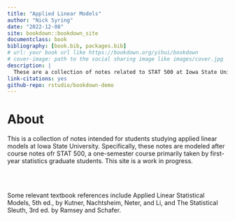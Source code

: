 ```yaml
--- 
title: "Applied Linear Models"
author: "Nick Syring"
date: "2022-12-08"
site: bookdown::bookdown_site
documentclass: book
bibliography: [book.bib, packages.bib]
# url: your book url like https://bookdown.org/yihui/bookdown
# cover-image: path to the social sharing image like images/cover.jpg
description: |
  These are a collection of notes related to STAT 500 at Iowa State University.  This is a work in progress.
link-citations: yes
github-repo: rstudio/bookdown-demo
---
```


# About

This is a collection of notes intended for students studying applied linear models at Iowa State University.  Specifically, these notes are modeled after course notes ofr STAT 500, a one-semester course primarily taken by first-year statistics graduate students.  This site is a work in progress.

<br><br>

Some relevant textbook references include Applied Linear Statistical Models, 5th ed., by Kutner, Nachtsheim, Neter, and Li, and The Statistical Sleuth, 3rd ed. by Ramsey and Schafer.
